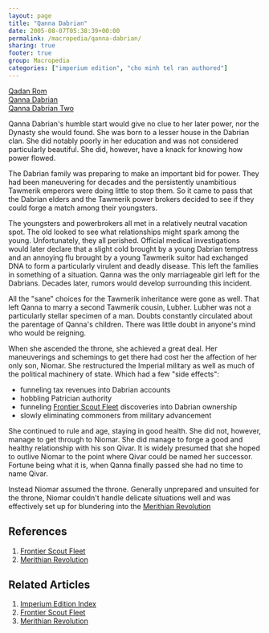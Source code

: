 ```yaml
---
layout: page
title: "Qanna Dabrian"
date: 2005-08-07T05:38:39+00:00
permalink: /macropedia/qanna-dabrian/
sharing: true
footer: true
group: Macropedia
categories: ["imperium edition", "cho minh tel ran authored"]
---
```


<div class='row'>
	<div class='col-md-4'><a href='/macropedia/qadan-rom'>Qadan Rom</a></div>
	<div class='col-md-4'><a href='/macropedia/qanna-dabrian'>Qanna Dabrian</a></div>
	<div class='col-md-4'><a href='/macropedia/qanna-dabrian-two'>Qanna Dabrian Two</a></div>
</div>


Qanna Dabrian's humble start would give no clue to her later power, nor the Dynasty she would found. She was born to a lesser house in the Dabrian clan. She did notably poorly in her education and was not considered particularly beautiful. She did, however, have a knack for knowing how power flowed.

The Dabrian family was preparing to make an important bid for power. They had been maneuvering for decades and the persistently unambitious Tawmerik emperors were doing little to stop them. So it came to pass that the Dabrian elders and the Tawmerik power brokers decided to see if they could forge a match among their youngsters.

The youngsters and powerbrokers all met in a relatively neutral vacation spot. The old looked to see what relationships might spark among the young. Unfortunately, they all perished. Official medical investigations would later declare that a slight cold brought by a young Dabrian temptress and an annoying flu brought by a young Tawmerik suitor had exchanged DNA to form a particularly virulent and deadly disease. This left the families in something of a situation. Qanna was the only marriageable girl left for the Dabrians. Decades later, rumors would develop surrounding this incident.

All the "sane" choices for the Tawmerik inheritance were gone as well. That left Qanna to marry a second Tawmerik cousin, Lubher. Lubher was not a particularly stellar specimen of a man. Doubts constantly circulated about the parentage of Qanna's children. There was little doubt in anyone's mind who would be reigning.

When she ascended the throne, she achieved a great deal. Her maneuverings and schemings to get there had cost her the affection of her only son, Niomar. She restructured the Imperial military as well as much of the political machinery of state. Which had a few "side effects":
* funneling tax revenues into Dabrian accounts
* hobbling Patrician authority
* funneling [Frontier Scout Fleet](/macropedia/frontier-scout-fleet) discoveries into Dabrian ownership
* slowly eliminating commoners from military advancement

She continued to rule and age, staying in good health. She did not, however, manage to get through to Niomar. She did manage to forge a good and healthy relationship with his son Qivar. It is widely presumed that she hoped to outlive Niomar to the point where Qivar could be named her successor. Fortune being what it is, when Qanna finally passed she had no time to name Qivar.

Instead Niomar assumed the throne. Generally unprepared and unsuited for the throne, Niomar couldn't handle delicate situations well and was effectively set up for blundering into the [Merithian Revolution](/macropedia/merithian-revolution) 


## References
1. [Frontier Scout Fleet](/macropedia/frontier-scout-fleet)
1. [Merithian Revolution](/macropedia/merithian-revolution)

## Related Articles

1. [Imperium Edition Index](/macropedia/imperium-edition-index)
2. [Frontier Scout Fleet](/macropedia/frontier-scout-fleet)
3. [Merithian Revolution](/macropedia/merithian-revolution)


 
